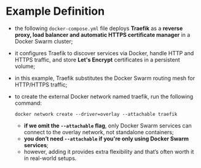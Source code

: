 # Example Definition

- the following `docker-compose.yml` file deploys **Traefik** as a **reverse proxy, load balancer and automatic HTTPS certificate manager** in a Docker Swarm cluster;
- it configures Traefik to discover services via Docker, handle HTTP and HTTPS traffic, and store **Let's Encrypt** certificates in a persistent volume;
- in this example, Traefik substitutes the Docker Swarm routing mesh for HTTP/HTTPS traffic;


- to create the external Docker network named traefik, run the following command:

    ```commandline
    docker network create --driver=overlay --attachable traefik
    ```

    - **if we omit the `--attachable` flag**, only Docker Swarm services can connect to the overlay network, not standalone containers;
    - **you don’t need `--attachable` if you're only using Docker Swarm services**;
    - however, adding it provides extra flexibility and that’s often worth it in real-world setups.
